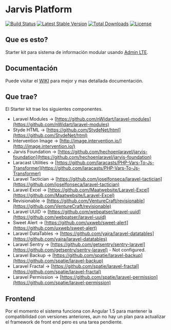 # Jarvis Platform

[![Build Status](https://travis-ci.org/hechoenlaravel/jarvis-platform.svg)](https://travis-ci.org/hechoenlaravel/jarvis-platform)
[![Latest Stable Version](https://poser.pugx.org/hechoenlaravel/jarvis-platform/v/stable.svg)](https://packagist.org/packages/hechoenlaravel/jarvis-platform) 
[![Total Downloads](https://poser.pugx.org/hechoenlaravel/jarvis-platform/downloads.svg)](https://packagist.org/packages/hechoenlaravel/jarvis-platform) 
[![License](https://poser.pugx.org/hechoenlaravel/jarvis-platform/license.svg)](https://packagist.org/packages/hechoenlaravel/jarvis-platform)

## Que es esto?
Starter kit para sistema de información modular usando [Admin LTE](https://almsaeedstudio.com/preview).

## Documentación
 
Puede visitar el [WIKI](https://github.com/hechoenlaravel/jarvis-platform/wiki) para mejor y mas detallada documentación.

## Que trae?

El Starter kit trae los siguientes componentes.

 - Laravel Modules -> [https://github.com/nWidart/laravel-modules](https://github.com/nWidart/laravel-modules)
 - Styde HTML -> [https://github.com/StydeNet/html](https://github.com/StydeNet/html)
 - Intervention Image -> [http://image.intervention.io/](http://image.intervention.io/)
 - Jarvis Foundation -> [https://github.com/hechoenlaravel/jarvis-foundation](https://github.com/hechoenlaravel/jarvis-foundation)
 - Laracast Utilities -> [https://github.com/laracasts/PHP-Vars-To-Js-Transformer](https://github.com/laracasts/PHP-Vars-To-Js-Transformer)
 - Laravel Tactician -> [https://github.com/joselfonseca/laravel-tactician](https://github.com/joselfonseca/laravel-tactician)
 - Laravel Excel -> [https://github.com/Maatwebsite/Laravel-Excel](https://github.com/Maatwebsite/Laravel-Excel)
 - Revisionable -> [https://github.com/VentureCraft/revisionable](https://github.com/VentureCraft/revisionable)
 - Laravel UUID -> [https://github.com/webpatser/laravel-uuid](https://github.com/webpatser/laravel-uuid)
 - Sweet Alert -> [https://github.com/uxweb/sweet-alert](https://github.com/uxweb/sweet-alert)
 - Laravel DataTables -> [https://github.com/yajra/laravel-datatables](https://github.com/yajra/laravel-datatables)
 - Laravel Sentry -> [https://github.com/getsentry/sentry-laravel](https://github.com/getsentry/sentry-laravel) - Not configured.
 - Laravel Backup -> [https://github.com/spatie/laravel-backup](https://github.com/spatie/laravel-backup)
 - Laravel Fractal -> [https://github.com/spatie/laravel-fractal](https://github.com/spatie/laravel-fractal)
 - Laravel Permission -> [https://github.com/spatie/laravel-permission](https://github.com/spatie/laravel-permission)
 
## Frontend

Por el momento el sistema funciona con Angular 1.5 para mantener la compatibilidad con versiones anteriores, aun no hay un plan para actualizar el framework de front end pero es una tarea pendiente.